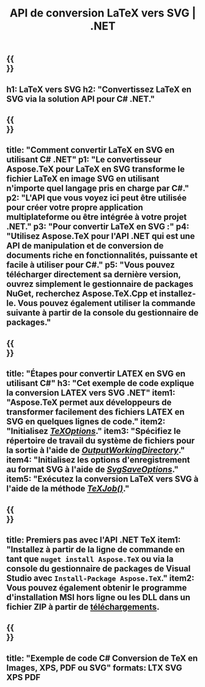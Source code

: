 ﻿---
translation: true
template: /_templates/_conversion-child-net.md
title: API de conversion LaTeX vers SVG | .NET
description: Fonctionnalité de conversion LaTeX vers SVG. Intégrez cette bibliothèque .NET sur site dans votre projet ou utilisez des applications multiplateformes pour convertir LaTeX en SVG.
keywords: latex vers svg api net, latex2svg intègre c#
url: /net/conversion/latex-to-svg/
family: tex
platformtag: net
feature: conversion
informat: LATEX
outformat: SVG
otherformats: BMP PNG JPEG TIFF PDF XPS
---

{{<section banner>}}
---
h1: LaTeX vers SVG
h2: "Convertissez LaTeX en SVG via la solution API pour C# .NET."
---

{{<section overview>}}
---
title: "Comment convertir LaTeX en SVG en utilisant C# .NET"
p1: "Le convertisseur Aspose.TeX pour LaTeX en SVG transforme le fichier LaTeX en image SVG en utilisant n'importe quel langage pris en charge par C#."
p2: "L'API que vous voyez ici peut être utilisée pour créer votre propre application multiplateforme ou être intégrée à votre projet .NET."
p3: "Pour convertir LaTeX en SVG :"
p4: "Utilisez Aspose.TeX pour l'API .NET qui est une API de manipulation et de conversion de documents riche en fonctionnalités, puissante et facile à utiliser pour C#."
p5: "Vous pouvez télécharger directement sa dernière version, ouvrez simplement le gestionnaire de packages NuGet, recherchez Aspose.TeX.Cpp et installez-le. Vous pouvez également utiliser la commande suivante à partir de la console du gestionnaire de packages."
---

{{<section feature1>}}
---
title: "Étapes pour convertir LATEX en SVG en utilisant C#"
h3: "Cet exemple de code explique la conversion LATEX vers SVG .NET"
item1: "Aspose.TeX permet aux développeurs de transformer facilement des fichiers LATEX en SVG en quelques lignes de code."
item2: "Initialisez [*TeXOptions*](https://reference.aspose.com/tex/net/aspose.tex/texoptions/)."
item3: "Spécifiez le répertoire de travail du système de fichiers pour la sortie à l'aide de [*OutputWorkingDirectory*](https://reference.aspose.com/tex/net/aspose.tex/texoptions/outputworkingdirectory/)."
item4: "Initialisez les options d'enregistrement au format SVG à l'aide de [*SvgSaveOptions*](https://reference.aspose.com/tex/net/aspose.tex.presentation.image/svgsaveoptions/)."
item5: "Exécutez la conversion LaTeX vers SVG à l'aide de la méthode [*TeXJob()*](https://reference.aspose.com/tex/net/aspose.tex/texjob/)."
---

{{<section feature2>}}
---
title: Premiers pas avec l'API .NET TeX
item1: "Installez à partir de la ligne de commande en tant que ```nuget install Aspose.TeX``` ou via la console du gestionnaire de packages de Visual Studio avec ```Install-Package Aspose.TeX```."
item2: Vous pouvez également obtenir le programme d'installation MSI hors ligne ou les DLL dans un fichier ZIP à partir de [téléchargements](https://downloads.aspose.com/tex/net).
---

{{<section widget>}}
---
title: "Exemple de code C# Conversion de TeX en Images, XPS, PDF ou SVG"
formats: LTX SVG XPS PDF
---